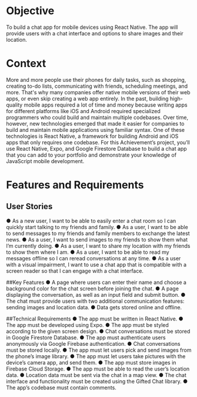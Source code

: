# Objective
To build a chat app for mobile devices using React Native. The app will provide users with a chat interface and options to share images and their location.

# Context
More and more people use their phones for daily tasks, such as shopping, creating to-do lists, communicating with friends, scheduling meetings, and more. That's why many companies offer native mobile versions of their web apps, or even skip creating a web app entirely.
In the past, building high-quality mobile apps required a lot of time and money because writing apps for different platforms like iOS and Android required specialized programmers who could build and maintain multiple codebases.
Over time, however, new technologies emerged that made it easier for companies to build and maintain mobile applications using familiar syntax. One of these technologies is React Native, a framework for building Android and iOS apps that only requires one codebase.
For this Achievement’s project, you’ll use React Native, Expo, and Google Firestore Database to build a chat app that you can add to your portfolio and demonstrate your knowledge of JavaScript mobile development.

# Features and Requirements
## User Stories
● As a new user, I want to be able to easily enter a chat room so I can quickly start talking to my friends and family.
● As a user, I want to be able to send messages to my friends and family members to exchange the latest news.
● As a user, I want to send images to my friends to show them what I’m currently doing.
● As a user, I want to share my location with my friends to show them where I am.
● As a user, I want to be able to read my messages offline so I can reread conversations at any
time.
● As a user with a visual impairment, I want to use a chat app that is compatible with a screen
reader so that I can engage with a chat interface.

##Key Features
● A page where users can enter their name and choose a background color for the chat screen before joining the chat.
● A page displaying the conversation, as well as an input field and submit button.
● The chat must provide users with two additional communication features: sending images
and location data.
● Data gets stored online and offline.

##Technical Requirements
● The app must be written in React Native.
● The app must be developed using Expo.
● The app must be styled according to the given screen design.
● Chat conversations must be stored in Google Firestore Database.
● The app must authenticate users anonymously via Google Firebase authentication.
● Chat conversations must be stored locally.
● The app must let users pick and send images from the phone’s image library.
● The app must let users take pictures with the device’s camera app, and send them.
● The app must store images in Firebase Cloud Storage.
● The app must be able to read the user’s location data. 
● Location data must be sent via the chat in a map view.
● The chat interface and functionality must be created using the Gifted Chat library.
● The app’s codebase must contain comments.